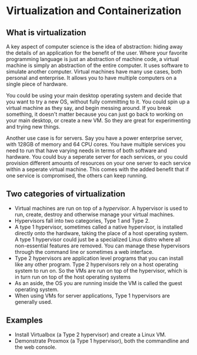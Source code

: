 # Virtualization and Containerization

## What is virtualization
A key aspect of computer science is the idea of abstraction: hiding away the details of an application for the benefit of the user. Where your favorite programming language is just an abstraction of machine code, a virtual machine is simply an abstraction of the entire computer. It uses software to simulate another computer. Virtual machines have many use cases, both personal and enterprise. It allows you to have multiple computers on a single piece of hardware.

You could be using your main desktop operating system and decide that you want to try a new OS, without fully committing to it. You could spin up a virtual machine as they say, and begin messing around. If you break something, it doesn't matter because you can just go back to working on your main desktop, or create a new VM. So they are great for experimenting and trying new things.

Another use case is for servers. Say you have a power enterprise server, with 128GB of memory and 64 CPU cores. You have multiple services you need to run that have varying needs in terms of both software and hardware. You could buy a seperate server for each services, or you could provision different amounts of resources on your one server to each service within a seperate virtual machine. This comes with the added benefit that if one service is compromised, the others can keep running.

## Two categories of virtualization
- Virtual machines are run on top of a *hypervisor*. A hypervisor is used to run, create, destroy and otherwise manage your virtual machines.
- Hypervisors fall into two categories, Type 1 and Type 2.
- A type 1 hypervisor, sometimes called a native hypervisor, is installed directly onto the hardware, taking the place of a host operating system. A type 1 hypervisor could just be a specialized Linux distro where all non-essential features are removed. You can manage these hypervisors through the command line or sometimes a web interface.
- Type 2 hypervisors are application level programs that you can install like any other program. Type 2 hypervisors rely on a host operating system to run on. So the VMs are run on top of the hypervisor, which is in turn run on top of the host operating systems
- As an aside, the OS you are running inside the VM is called the guest operating system.
- When using VMs for server applications, Type 1 hypervisors are generally used.

## Examples
- Install Virtualbox (a Type 2 hypervisor) and create a Linux VM.
- Demonstrate Proxmox (a Type 1 hypervisor), both the commandline and the web console.
